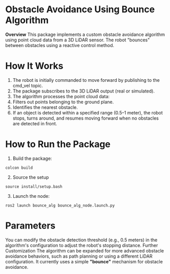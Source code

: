 # Obstacle Avoidance Using Bounce Algorithm
**Overview** This package implements a custom obstacle avoidance algorithm using point cloud data from a 3D LiDAR sensor. The robot "bounces" between obstacles using a reactive control method.

# How It Works

1. The robot is initially commanded to move forward by publishing to the cmd_vel topic.
2. The package subscribes to the 3D LiDAR output (real or simulated).
3. The algorithm processes the point cloud data:
4. Filters out points belonging to the ground plane.
5. Identifies the nearest obstacle.
6. If an object is detected within a specified range (0.5–1 meter), the robot stops, turns around, and resumes moving forward when no obstacles are detected in front.

# How to Run the Package

1. Build the package:

```colcon build```

2. Source the setup

```source install/setup.bash```

3. Launch the node:

```ros2 launch bounce_alg bounce_alg_node.launch.py```

# Parameters

You can modify the obstacle detection threshold (e.g., 0.5 meters) in the algorithm's configuration to adjust the robot's stopping distance.
Further Customization The algorithm can be expanded for more advanced obstacle avoidance behaviors, such as path planning or using a different LiDAR configuration. It currently uses a simple **"bounce"** mechanism for obstacle avoidance.
